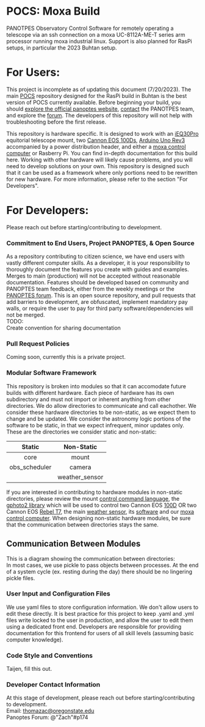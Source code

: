# POCS: Moxa Build
PANOTPES Observatory Control Software for remotely operating a telescope via an ssh connection on a moxa UC-8112A-ME-T series arm processor running moxa industrial linux. Support is also planned for RasPi setups, in particular the 2023 Buhtan setup.

# For Users:  
This project is incomplete as of updating this document (7/20/2023). The main [POCS](https://github.com/panoptes/POCS) repository designed for the RasPi build in Buhtan is the best version of POCS currently available. Before beginning your build, you should [explore the official panoptes website](projectpanoptes.org), [contact](https://www.projectpanoptes.org/overview/contact) the PANOTPES team, and explore the [forum](forum.projectpanoptes.org). The developers of this repository will not help with troubleshooting before the first release.  

This repository is hardware specific. It is designed to work with an [iEQ30Pro](https://www.ioptron.com/product-p/3000e.htm) equitorial telescope mount, two [Cannon EOS 100Ds](https://www.canon.com.cy/for_home/product_finder/cameras/digital_slr/eos_100d/), [Arduino Uno Rev3](https://store.arduino.cc/products/arduino-uno-rev3) accompanied by a power distribution header, and either a [moxa control computer](https://www.moxa.com/en/products/industrial-computing/arm-based-computers/uc-8100a-me-t-series) or Rasberry Pi. You can find in-depth documentation for this build here. Working with other hardware will likely cause problems, and you will need to develop solutions on your own. This repository is designed such that it can be used as a framework where only portions need to be rewritten for new hardware. For more information, please refer to the section "For Developers".


# For Developers:  
Please reach out before starting/contributing to development.  
### Commitment to End Users, Project PANOPTES, & Open Source
As a repository contributing to citizen science, we have end users with vastly different computer skills. As a developer, it is your responsibility to thoroughly document the features you create with guides and examples. Merges to main (production) will not be accepted without reasonable documentation. Features should be developed based on community and PANOPTES team feedback, either from the weekly meetings or the [PANOPTES forum](forum.projectpanoptes.org). This is an open source repository, and pull requests that add barriers to development, are obfuscated, implement mandatory pay walls, or require the user to pay for third party software/dependencies will not be merged.  
TODO:  
Create convention for sharing documentation  
### Pull Request Policies  
Coming soon, currently this is a private project.  
### Modular Software Framework 
This repository is broken into modules so that it can accomodate future builds with different hardware. Each piece of hardware has its own subdirectory and must not import or inherent anything from other directories. We do allow directories to communicate and call eachother. We consider these hardware directories to be non-static, as we expect them to change and be updated. We consider the astronomy logic portions of the software to be static, in that we expect infrequent, minor updates only. These are the directories we consider static and non-static:

  | Static | Non-Static |
  |:--------:|:------------:|
  |core|mount|
  |obs_scheduler|camera|
  ||weather_sensor|

If you are interested in contributing to hardware modules in non-static directories, please review the mount [control command language](http://www.ioptron.com/v/ASCOM/RS-232_Command_Language2014_V2.5.pdf), the [gphoto2 library](http://www.gphoto.org/) which will be used to control two Cannon EOS [100D](https://www.canon-europe.com/support/consumer_products/products/cameras/digital_slr/eos-2000d.html?type=drivers&language=en&os=windows%2010%20(64-bit)) OR two Cannon EOS [Rebel T7](https://www.usa.canon.com/support/p/eos-rebel-t7), the main [weather sensor](https://shop.lunaticoastro.com/?product=aag-cloudwatcher-cloud-detector), its [software](https://indilib.org/devices/weather-stations/aag-cloud-watcher.html) and our [moxa control computer](https://www.moxa.com/en/products/industrial-computing/arm-based-computers/uc-8100a-me-t-series). When designing non-static hardware modules, be sure that the communication between directories stays the same. 
## Communication Between Modules
This is a diagram showing the communication between directories:  
In most cases, we use pickle to pass objects between processes. At the end of a system cycle (ex. resting during the day) there should be no lingering pickle files. 

### User Input and Configuration Files  
We use yaml files to store configuration information. We don't allow users to edit these directly. It is best practice for this project to keep .yaml and .yml files write locked to the user in production, and allow the user to edit them using a dedicated front end. Developers are responsible for providing documentation for this frontend for users of all skill levels (assuming basic computer knowledge).  
### Code Style and Conventions  
Taijen, fill this out. 
### Developer Contact Information
At this stage of development, please reach out before starting/contributing to development.  
Email: thomazac@oregonstate.edu  
Panoptes Forum: @"Zach"#p174  
